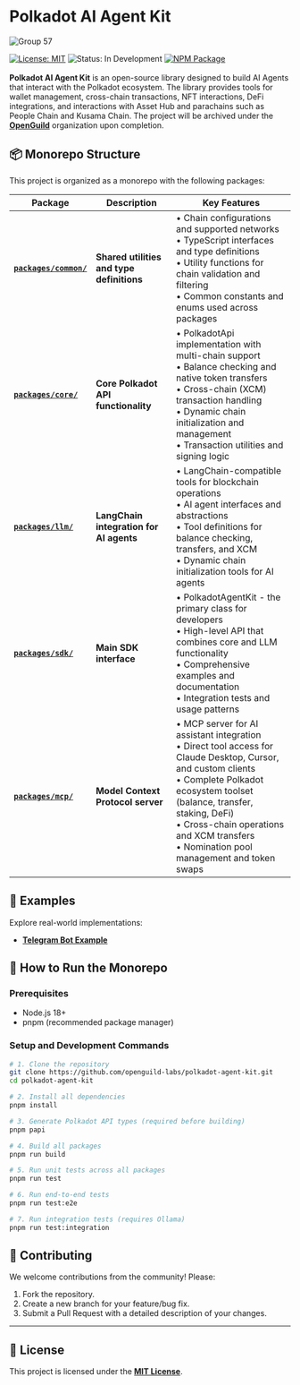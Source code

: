 # Polkadot AI Agent Kit 

![Group 57](https://github.com/user-attachments/assets/ddc9ebc7-0bc6-4bac-af3e-82f378c959f5)

[![License: MIT](https://img.shields.io/badge/License-MIT-blue.svg)](https://opensource.org/licenses/MIT)
![Status: In Development](https://img.shields.io/badge/Status-In%20Development-yellow)
[![NPM Package](https://img.shields.io/npm/v/@polkadot-agent-kit/sdk)](https://www.npmjs.com/package/@polkadot-agent-kit/sdk)
<br/>
<br/>
**Polkadot AI Agent Kit** is an open-source library designed to build AI Agents that interact with the Polkadot ecosystem. The library provides tools for wallet management, cross-chain transactions, NFT interactions, DeFi integrations, and interactions with Asset Hub and parachains such as People Chain and Kusama Chain. The project will be archived under the **[OpenGuild](https://github.com/openguild-labs)** organization upon completion.

## 📦 Monorepo Structure

This project is organized as a monorepo with the following packages:

| Package | Description | Key Features |
|---------|-------------|--------------|
| **[`packages/common/`](packages/common/)** | **Shared utilities and type definitions** | • Chain configurations and supported networks<br/>• TypeScript interfaces and type definitions<br/>• Utility functions for chain validation and filtering<br/>• Common constants and enums used across packages |
| **[`packages/core/`](packages/core/)** | **Core Polkadot API functionality** | • PolkadotApi implementation with multi-chain support<br/>• Balance checking and native token transfers<br/>• Cross-chain (XCM) transaction handling<br/>• Dynamic chain initialization and management<br/>• Transaction utilities and signing logic |
| **[`packages/llm/`](packages/llm/)** | **LangChain integration for AI agents** | • LangChain-compatible tools for blockchain operations<br/>• AI agent interfaces and abstractions<br/>• Tool definitions for balance checking, transfers, and XCM<br/>• Dynamic chain initialization tools for AI agents |
| **[`packages/sdk/`](packages/sdk/)** | **Main SDK interface** | • PolkadotAgentKit - the primary class for developers<br/>• High-level API that combines core and LLM functionality<br/>• Comprehensive examples and documentation<br/>• Integration tests and usage patterns |
| **[`packages/mcp/`](packages/mcp/)** | **Model Context Protocol server** | • MCP server for AI assistant integration<br/>• Direct tool access for Claude Desktop, Cursor, and custom clients<br/>• Complete Polkadot ecosystem toolset (balance, transfer, staking, DeFi)<br/>• Cross-chain operations and XCM transfers<br/>• Nomination pool management and token swaps |

## 🔗 Examples

Explore real-world implementations:

- **[Telegram Bot Example](examples/telegram-bot/)**

## 🚀 How to Run the Monorepo

### Prerequisites
- Node.js 18+
- pnpm (recommended package manager)

### Setup and Development Commands

```bash
# 1. Clone the repository
git clone https://github.com/openguild-labs/polkadot-agent-kit.git
cd polkadot-agent-kit

# 2. Install all dependencies
pnpm install

# 3. Generate Polkadot API types (required before building)
pnpm papi

# 4. Build all packages
pnpm run build

# 5. Run unit tests across all packages
pnpm run test

# 6. Run end-to-end tests
pnpm run test:e2e

# 7. Run integration tests (requires Ollama)
pnpm run test:integration
```

## 🤝 Contributing

We welcome contributions from the community! Please:
1. Fork the repository.
2. Create a new branch for your feature/bug fix.
3. Submit a Pull Request with a detailed description of your changes.

---

## 📜 License

This project is licensed under the **[MIT License](LICENSE)**.

